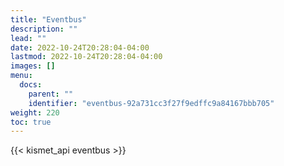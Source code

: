 ```yaml
---
title: "Eventbus"
description: ""
lead: ""
date: 2022-10-24T20:28:04-04:00
lastmod: 2022-10-24T20:28:04-04:00
images: []
menu:
  docs:
    parent: ""
    identifier: "eventbus-92a731cc3f27f9edffc9a84167bbb705"
weight: 220
toc: true
---
```


{{< kismet_api eventbus >}}
